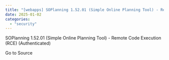 ```yaml
---
title: "[webapps] SOPlanning 1.52.01 (Simple Online Planning Tool) - Remote Code Execution (RCE) (Authenticated)"
date: 2025-01-02
categories: 
  - "security"
---
```


SOPlanning 1.52.01 (Simple Online Planning Tool) - Remote Code Execution (RCE) (Authenticated)

Go to Source
